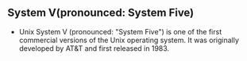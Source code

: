 ## System V(pronounced: System Five)
* Unix System V (pronounced: "System Five") is one of the first commercial versions of the Unix operating system. It was originally developed by AT&T and first released in 1983. 